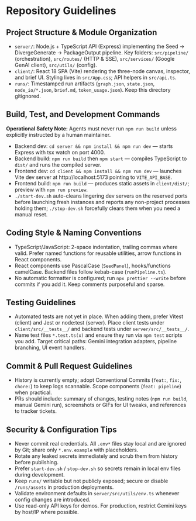 # Repository Guidelines

## Project Structure & Module Organization
- `server/`: Node.js + TypeScript API (Express) implementing the Seed → DivergeGenerate → PackageOutput pipeline. Key folders: `src/pipeline/` (orchestration), `src/routes/` (HTTP & SSE), `src/services/` (Google GenAI client), `src/utils/` (config).
- `client/`: React 18 SPA (Vite) rendering the three-node canvas, inspector, and brief UI. Styling lives in `src/App.css`; API helpers in `src/api.ts`.
- `runs/`: Timestamped run artifacts (`graph.json`, `state.json`, `node_io/*.json`, `brief.md`, `token_usage.json`). Keep this directory gitignored.

## Build, Test, and Development Commands
**Operational Safety Note:** Agents must never run `npm run build` unless explicitly instructed by a human maintainer.

- Backend dev: `cd server && npm install && npm run dev` — starts Express with tsx watch on port 4000.
- Backend build: `npm run build` then `npm start` — compiles TypeScript to `dist/` and runs the compiled server.
- Frontend dev: `cd client && npm install && npm run dev` — launches Vite dev server at http://localhost:5173 pointing to `VITE_API_BASE`.
- Frontend build: `npm run build` — produces static assets in `client/dist/`; preview with `npm run preview`.
- `./start-dev.sh` auto-cleans lingering dev servers on the reserved ports before launching fresh instances and reports any non-project processes holding them; `./stop-dev.sh` forcefully clears them when you need a manual reset.

## Coding Style & Naming Conventions
- TypeScript/JavaScript: 2-space indentation, trailing commas where valid. Prefer named functions for reusable utilities, arrow functions in React components.
- React components use PascalCase (`SeedPanel`), hooks/functions camelCase. Backend files follow kebab-case (`runPipeline.ts`).
- No automatic formatter is configured; run `npx prettier --write` before commits if you add it. Keep comments purposeful and sparse.

## Testing Guidelines
- Automated tests are not yet in place. When adding them, prefer Vitest (client) and Jest or node:test (server). Place client tests under `client/src/__tests__/` and backend tests under `server/src/__tests__/`.
- Name test files `*.test.ts(x)` and ensure they run via `npm test` scripts you add. Target critical paths: Gemini integration adapters, pipeline branching, UI event handlers.

## Commit & Pull Request Guidelines
- History is currently empty; adopt Conventional Commits (`feat:`, `fix:`, `chore:`) to keep logs scannable. Scope components (`feat: pipeline`) when practical.
- PRs should include: summary of changes, testing notes (`npm run build`, manual Gemini run), screenshots or GIFs for UI tweaks, and references to tracker tickets.

## Security & Configuration Tips
- Never commit real credentials. All `.env*` files stay local and are ignored by Git; share only `*.env.example` with placeholders.
- Rotate any leaked secrets immediately and scrub them from history before publishing.
- Prefer `start-dev.sh` / `stop-dev.sh` so secrets remain in local env files during development.
- Keep `runs/` writable but not publicly exposed; secure or disable `/runs/assets` in production deployments.
- Validate environment defaults in `server/src/utils/env.ts` whenever config changes are introduced.
- Use read-only API keys for demos. For production, restrict Gemini keys by host/IP where possible.
